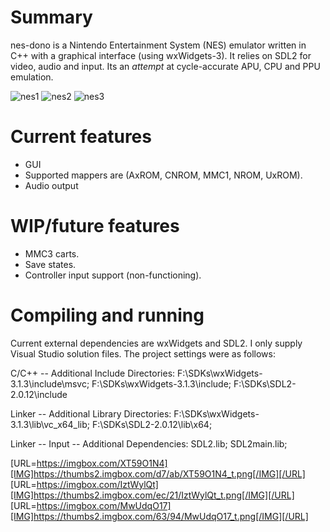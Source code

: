# Summary
nes-dono is a Nintendo Entertainment System (NES) emulator written in C++ with a graphical interface (using wxWidgets-3). It relies on SDL2 for video, audio and input. 
Its an *attempt* at cycle-accurate APU, CPU and PPU emulation.

![nes1](https://thumbs2.imgbox.com/d7/ab/XT59O1N4_t.png)
![nes2](https://thumbs2.imgbox.com/ec/21/IztWylQt_t.png)
![nes3](https://thumbs2.imgbox.com/63/94/MwUdqO17_t.png)

# Current features
- GUI
- Supported mappers are (AxROM, CNROM, MMC1, NROM, UxROM).
- Audio output

# WIP/future features
- MMC3 carts.
- Save states.
- Controller input support (non-functioning).

# Compiling and running
Current external dependencies are wxWidgets and SDL2. I only supply Visual Studio solution files. The project settings were as follows:

C/C++ -- Additional Include Directories:
F:\SDKs\wxWidgets-3.1.3\include\msvc; F:\SDKs\wxWidgets-3.1.3\include; F:\SDKs\SDL2-2.0.12\include

Linker -- Additional Library Directories:
F:\SDKs\wxWidgets-3.1.3\lib\vc_x64_lib; F:\SDKs\SDL2-2.0.12\lib\x64;

Linker -- Input -- Additional Dependencies:
SDL2.lib; SDL2main.lib;

[URL=https://imgbox.com/XT59O1N4][IMG]https://thumbs2.imgbox.com/d7/ab/XT59O1N4_t.png[/IMG][/URL] [URL=https://imgbox.com/IztWylQt][IMG]https://thumbs2.imgbox.com/ec/21/IztWylQt_t.png[/IMG][/URL] [URL=https://imgbox.com/MwUdqO17][IMG]https://thumbs2.imgbox.com/63/94/MwUdqO17_t.png[/IMG][/URL]